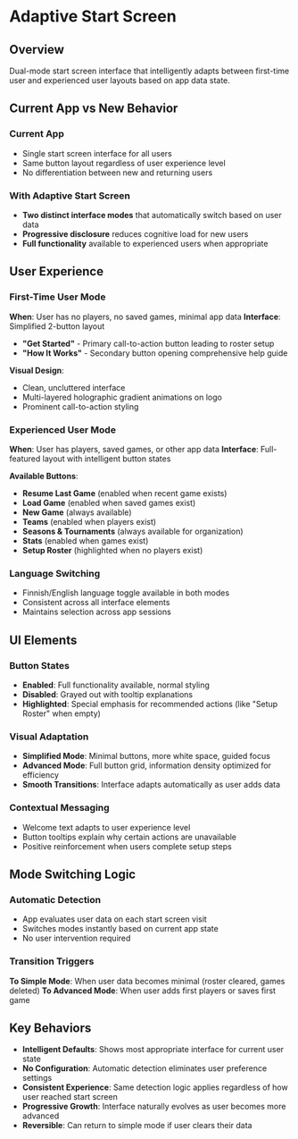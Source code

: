 # Adaptive Start Screen

## Overview
Dual-mode start screen interface that intelligently adapts between first-time user and experienced user layouts based on app data state.

## Current App vs New Behavior

### Current App
- Single start screen interface for all users
- Same button layout regardless of user experience level
- No differentiation between new and returning users

### With Adaptive Start Screen
- **Two distinct interface modes** that automatically switch based on user data
- **Progressive disclosure** reduces cognitive load for new users
- **Full functionality** available to experienced users when appropriate

## User Experience

### First-Time User Mode
**When**: User has no players, no saved games, minimal app data
**Interface**: Simplified 2-button layout
- **"Get Started"** - Primary call-to-action button leading to roster setup
- **"How It Works"** - Secondary button opening comprehensive help guide

**Visual Design**:
- Clean, uncluttered interface
- Multi-layered holographic gradient animations on logo
- Prominent call-to-action styling

### Experienced User Mode  
**When**: User has players, saved games, or other app data
**Interface**: Full-featured layout with intelligent button states

**Available Buttons**:
- **Resume Last Game** (enabled when recent game exists)
- **Load Game** (enabled when saved games exist)
- **New Game** (always available)
- **Teams** (enabled when players exist)
- **Seasons & Tournaments** (always available for organization)
- **Stats** (enabled when games exist)
- **Setup Roster** (highlighted when no players exist)

### Language Switching
- Finnish/English language toggle available in both modes
- Consistent across all interface elements
- Maintains selection across app sessions

## UI Elements

### Button States
- **Enabled**: Full functionality available, normal styling
- **Disabled**: Grayed out with tooltip explanations
- **Highlighted**: Special emphasis for recommended actions (like "Setup Roster" when empty)

### Visual Adaptation
- **Simplified Mode**: Minimal buttons, more white space, guided focus
- **Advanced Mode**: Full button grid, information density optimized for efficiency
- **Smooth Transitions**: Interface adapts automatically as user adds data

### Contextual Messaging
- Welcome text adapts to user experience level
- Button tooltips explain why certain actions are unavailable
- Positive reinforcement when users complete setup steps

## Mode Switching Logic

### Automatic Detection
- App evaluates user data on each start screen visit
- Switches modes instantly based on current app state
- No user intervention required

### Transition Triggers
**To Simple Mode**: When user data becomes minimal (roster cleared, games deleted)
**To Advanced Mode**: When user adds first players or saves first game

## Key Behaviors
- **Intelligent Defaults**: Shows most appropriate interface for current user state
- **No Configuration**: Automatic detection eliminates user preference settings
- **Consistent Experience**: Same detection logic applies regardless of how user reached start screen
- **Progressive Growth**: Interface naturally evolves as user becomes more advanced
- **Reversible**: Can return to simple mode if user clears their data